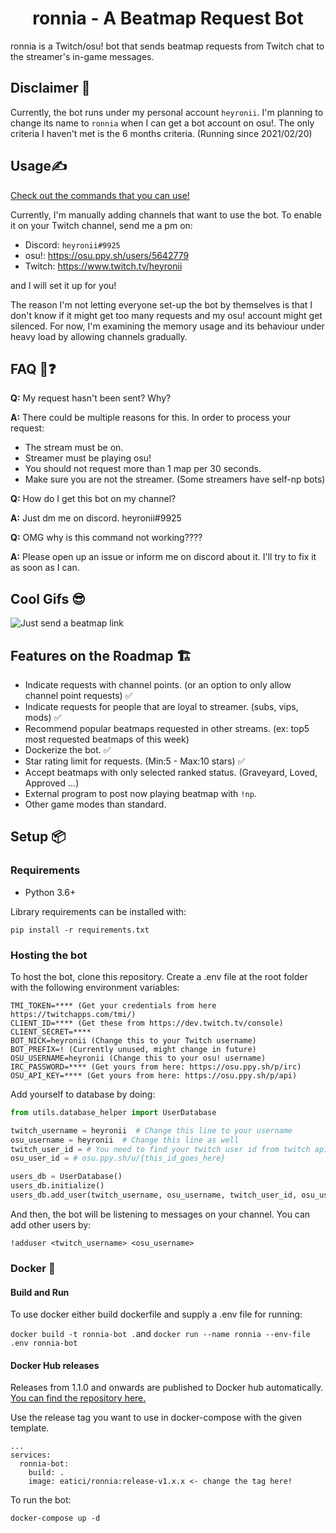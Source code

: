 <div align="center">

# ronnia - A Beatmap Request Bot

</div>

ronnia is a Twitch/osu! bot that sends beatmap requests from Twitch chat to the streamer's in-game messages.

## Disclaimer 📝

Currently, the bot runs under my personal account `heyronii`. I'm planning to change its name to `ronnia` when I can get
a bot account on osu!. The only criteria I haven't met is the 6 months criteria. (Running since 2021/02/20)

## Usage✍️

[Check out the commands that you can use!](https://github.com/aticie/ronnia/wiki/Commands)

Currently, I'm manually adding channels that want to use the bot. To enable it on your Twitch channel, send me a pm on:

- Discord: `heyronii#9925`
- osu!: https://osu.ppy.sh/users/5642779
- Twitch: https://www.twitch.tv/heyronii

and I will set it up for you!

The reason I'm not letting everyone set-up the bot by themselves is that I don't know if it might get too many requests
and my osu! account might get silenced. For now, I'm examining the memory usage and its behaviour under heavy load by allowing channels gradually.

## FAQ 🙋❓

**Q:** My request hasn't been sent? Why?

**A:** There could be multiple reasons for this. In order to process your request:
- The stream must be on.
- Streamer must be playing osu!
- You should not request more than 1 map per 30 seconds.
- Make sure you are not the streamer. (Some streamers have self-np bots)

**Q:** How do I get this bot on my channel?

**A:** Just dm me on discord. heyronii#9925

**Q:** OMG why is this command not working????

**A:** Please open up an issue or inform me on discord about it. I'll try to fix it as soon as I can.

## Cool Gifs 😎
![Just send a beatmap link](cool_gifs/usage.gif)

## Features on the Roadmap 🏗️

- Indicate requests with channel points. (or an option to only allow channel point requests) ✅
- Indicate requests for people that are loyal to streamer. (subs, vips, mods) ✅
- Recommend popular beatmaps requested in other streams. (ex: top5 most requested beatmaps of this week)
- Dockerize the bot. ✅
- Star rating limit for requests. (Min:5 - Max:10 stars) ✅
- Accept beatmaps with only selected ranked status. (Graveyard, Loved, Approved ...)
- External program to post now playing beatmap with `!np`.
- Other game modes than standard.

## Setup 📦

### Requirements

- Python 3.6+

Library requirements can be installed with:

`pip install -r requirements.txt`

### Hosting the bot

To host the bot, clone this repository. Create a .env file at the root folder with the following environment variables:

```
TMI_TOKEN=**** (Get your credentials from here https://twitchapps.com/tmi/)
CLIENT_ID=**** (Get these from https://dev.twitch.tv/console)
CLIENT_SECRET=****
BOT_NICK=heyronii (Change this to your Twitch username)
BOT_PREFIX=! (Currently unused, might change in future)
OSU_USERNAME=heyronii (Change this to your osu! username)
IRC_PASSWORD=**** (Get yours from here: https://osu.ppy.sh/p/irc)
OSU_API_KEY=**** (Get yours from here: https://osu.ppy.sh/p/api)
```

Add yourself to database by doing:

```python
from utils.database_helper import UserDatabase

twitch_username = heyronii  # Change this line to your username
osu_username = heyronii  # Change this line as well
twitch_user_id = # You need to find your twitch user id from twitch api (somehow)
osu_user_id = # osu.ppy.sh/u/{this_id_goes_here}

users_db = UserDatabase()
users_db.initialize()
users_db.add_user(twitch_username, osu_username, twitch_user_id, osu_user_id)
```

And then, the bot will be listening to messages on your channel. You can add other users by:

`!adduser <twitch_username> <osu_username>`

### Docker 🐳
#### Build and Run
To use docker either build dockerfile and supply a .env file for running:

`docker build -t ronnia-bot .`and `docker run --name ronnia --env-file .env ronnia-bot`

#### Docker Hub releases

Releases from 1.1.0 and onwards are published to Docker hub automatically. 
[You can find the repository here.](https://hub.docker.com/r/eatici/ronnia)

Use the release tag you want to use in docker-compose with the given template. 

```
...
services:
  ronnia-bot:
    build: .
    image: eatici/ronnia:release-v1.x.x <- change the tag here!
```

To run the bot:

`docker-compose up -d`
